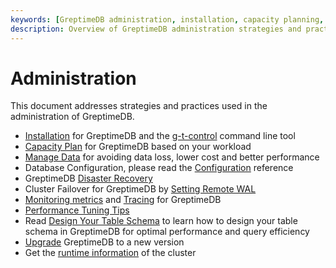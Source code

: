 ```yaml
---
keywords: [GreptimeDB administration, installation, capacity planning, data management, configuration, disaster recovery, monitoring, performance tuning, upgrading, runtime information]
description: Overview of GreptimeDB administration strategies and practices, including installation, capacity planning, data management, configuration, disaster recovery, remote WAL setup, monitoring, performance tuning, upgrading, and runtime information.
---
```


# Administration

This document addresses strategies and practices used in the administration of GreptimeDB.

* [Installation](/getting-started/installation/overview.md) for GreptimeDB and the [g-t-control](/reference/gtctl.md) command line tool
* [Capacity Plan](/user-guide/administration/capacity-plan.md) for GreptimeDB based on your workload
* [Manage Data](/user-guide/administration/manage-data/overview.md) for avoiding data loss, lower cost and better performance
* Database Configuration, please read the [Configuration](/user-guide/deployments/configuration.md) reference
* GreptimeDB [Disaster Recovery](/user-guide/administration/disaster-recovery/overview.md)
* Cluster Failover for GreptimeDB by [Setting Remote WAL](./remote-wal/quick-start.md)
* [Monitoring metrics](/user-guide/administration/monitoring/export-metrics.md) and [Tracing](/user-guide/administration/monitoring/tracing.md) for GreptimeDB
* [Performance Tuning Tips](/user-guide/administration/performance-tuning-tips.md)
* Read [Design Your Table Schema](./design-table.md) to learn how to design your table schema in GreptimeDB for optimal performance and query efficiency
* [Upgrade](/user-guide/administration/upgrade.md) GreptimeDB to a new version
* Get the [runtime information](/user-guide/administration/runtime-info.md) of the cluster
